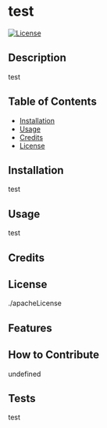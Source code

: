 # test
[![License](https://img.shields.io/badge/License-Apache%202.0-blue.svg)](http://www.apache.org/licenses/)
## Description
test
## Table of Contents
- [Installation](#installation)
- [Usage](#usage)
- [Credits](#credits)
- [License](#license)
## Installation
test
## Usage
test
## Credits
## License
./apacheLicense
## Features
## How to Contribute
undefined
## Tests
test
